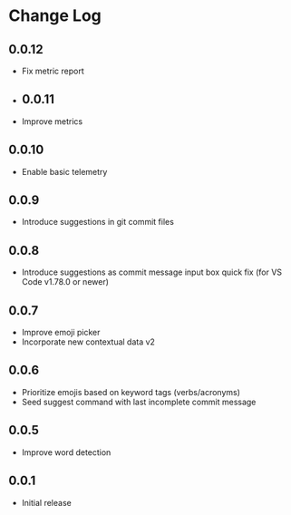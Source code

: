 # Change Log

## 0.0.12

- Fix metric report

- ## 0.0.11

- Improve metrics

## 0.0.10

- Enable basic telemetry

## 0.0.9

- Introduce suggestions in git commit files

## 0.0.8

- Introduce suggestions as commit message input box quick fix (for VS Code v1.78.0 or newer)

## 0.0.7

- Improve emoji picker
- Incorporate new contextual data v2

## 0.0.6

- Prioritize emojis based on keyword tags (verbs/acronyms)
- Seed suggest command with last incomplete commit message

## 0.0.5

- Improve word detection

## 0.0.1

- Initial release